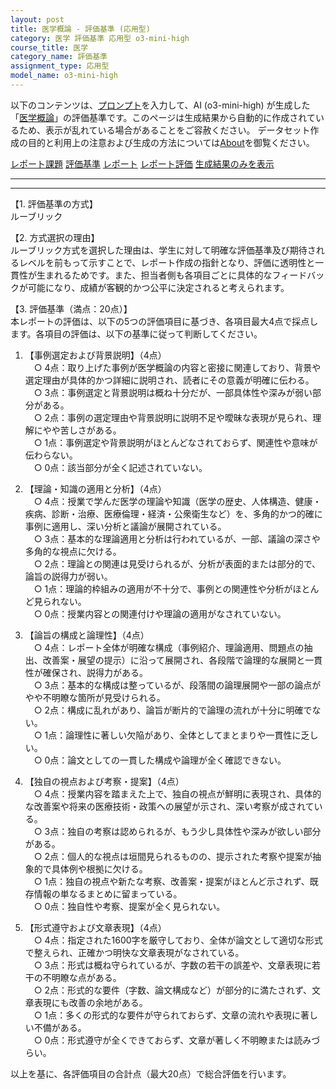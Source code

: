 ```yaml
---
layout: post
title: 医学概論 - 評価基準 (応用型)
category: 医学 評価基準 応用型 o3-mini-high
course_title: 医学
category_name: 評価基準
assignment_type: 応用型
model_name: o3-mini-high
---
```


以下のコンテンツは、[プロンプト](https://github.com/takedatoshiyuki/synthetic_assignments/tree/main/generated/医学/o3-mini-high/prompt_評価基準-応用型.md)を入力して、AI (o3-mini-high) が生成した「[医学概論](/contents/医学/)」の評価基準です。このページは生成結果から自動的に作成されているため、表示が乱れている場合があることをご容赦ください。
データセット作成の目的と利用上の注意および生成の方法については[About](/About)を御覧ください。

[レポート課題](../レポート課題-応用型)
[評価基準](../評価基準-応用型)
[レポート](../レポート-応用型)
[レポート評価](../レポート評価-応用型)
[生成結果のみを表示](https://github.com/takedatoshiyuki/synthetic_assignments/tree/main/generated/医学/o3-mini-high/評価基準-応用型.md)
  

***
***
  
【1. 評価基準の方式】  
ルーブリック

【2. 方式選択の理由】  
ルーブリック方式を選択した理由は、学生に対して明確な評価基準及び期待されるレベルを前もって示すことで、レポート作成の指針となり、評価に透明性と一貫性が生まれるためです。また、担当者側も各項目ごとに具体的なフィードバックが可能になり、成績が客観的かつ公平に決定されると考えられます。

【3. 評価基準（満点：20点）】  
本レポートの評価は、以下の5つの評価項目に基づき、各項目最大4点で採点します。各項目の評価は、以下の基準に従って判断してください。

1. 【事例選定および背景説明】（4点）  
　○ 4点：取り上げた事例が医学概論の内容と密接に関連しており、背景や選定理由が具体的かつ詳細に説明され、読者にその意義が明確に伝わる。  
　○ 3点：事例選定と背景説明は概ね十分だが、一部具体性や深みが弱い部分がある。  
　○ 2点：事例の選定理由や背景説明に説明不足や曖昧な表現が見られ、理解にやや苦しさがある。  
　○ 1点：事例選定や背景説明がほとんどなされておらず、関連性や意味が伝わらない。  
　○ 0点：該当部分が全く記述されていない。

2. 【理論・知識の適用と分析】（4点）  
　○ 4点：授業で学んだ医学の理論や知識（医学の歴史、人体構造、健康・疾病、診断・治療、医療倫理・経済・公衆衛生など）を、多角的かつ的確に事例に適用し、深い分析と議論が展開されている。  
　○ 3点：基本的な理論適用と分析は行われているが、一部、議論の深さや多角的な視点に欠ける。  
　○ 2点：理論との関連は見受けられるが、分析が表面的または部分的で、論旨の説得力が弱い。  
　○ 1点：理論的枠組みの適用が不十分で、事例との関連性や分析がほとんど見られない。  
　○ 0点：授業内容との関連付けや理論の適用がなされていない。

3. 【論旨の構成と論理性】（4点）  
　○ 4点：レポート全体が明確な構成（事例紹介、理論適用、問題点の抽出、改善案・展望の提示）に沿って展開され、各段階で論理的な展開と一貫性が確保され、説得力がある。  
　○ 3点：基本的な構成は整っているが、段落間の論理展開や一部の論点がやや不明瞭な箇所が見受けられる。  
　○ 2点：構成に乱れがあり、論旨が断片的で論理の流れが十分に明確でない。  
　○ 1点：論理性に著しい欠陥があり、全体としてまとまりや一貫性に乏しい。  
　○ 0点：論文としての一貫した構成や論理が全く確認できない。

4. 【独自の視点および考察・提案】（4点）  
　○ 4点：授業内容を踏まえた上で、独自の視点が鮮明に表現され、具体的な改善案や将来の医療技術・政策への展望が示され、深い考察が成されている。  
　○ 3点：独自の考察は認められるが、もう少し具体性や深みが欲しい部分がある。  
　○ 2点：個人的な視点は垣間見られるものの、提示された考察や提案が抽象的で具体例や根拠に欠ける。  
　○ 1点：独自の視点や新たな考察、改善案・提案がほとんど示されず、既存情報の単なるまとめに留まっている。  
　○ 0点：独自性や考察、提案が全く見られない。

5. 【形式遵守および文章表現】（4点）  
　○ 4点：指定された1600字を厳守しており、全体が論文として適切な形式で整えられ、正確かつ明快な文章表現がなされている。  
　○ 3点：形式は概ね守られているが、字数の若干の誤差や、文章表現に若干の不明瞭な点がある。  
　○ 2点：形式的な要件（字数、論文構成など）が部分的に満たされず、文章表現にも改善の余地がある。  
　○ 1点：多くの形式的な要件が守られておらず、文章の流れや表現に著しい不備がある。  
　○ 0点：形式遵守が全くできておらず、文章が著しく不明瞭または読みづらい。

以上を基に、各評価項目の合計点（最大20点）で総合評価を行います。
